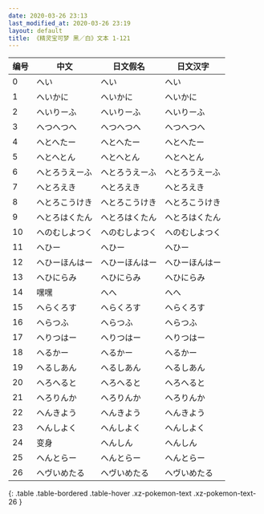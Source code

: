 ```yaml
---
date: 2020-03-26 23:13
last_modified_at: 2020-03-26 23:19
layout: default
title: 《精灵宝可梦 黑／白》文本 1-121
---
```

| 编号 | 中文 | 日文假名 | 日文汉字 |
| ---- | ---- | ---- | --- |
| 0 | へい | へい | へい |
| 1 | へいかに | へいかに | へいかに |
| 2 | へいりーふ | へいりーふ | へいりーふ |
| 3 | へつへつへ | へつへつへ | へつへつへ |
| 4 | へとへたー | へとへたー | へとへたー |
| 5 | へとへとん | へとへとん | へとへとん |
| 6 | へとろうえーふ | へとろうえーふ | へとろうえーふ |
| 7 | へとろえき | へとろえき | へとろえき |
| 8 | へとろこうけき | へとろこうけき | へとろこうけき |
| 9 | へとろはくたん | へとろはくたん | へとろはくたん |
| 10 | へのむしよつく | へのむしよつく | へのむしよつく |
| 11 | へひー | へひー | へひー |
| 12 | へひーほんはー | へひーほんはー | へひーほんはー |
| 13 | へひにらみ | へひにらみ | へひにらみ |
| 14 | 嘿嘿 | へへ | へへ |
| 15 | へらくろす | へらくろす | へらくろす |
| 16 | へらつふ | へらつふ | へらつふ |
| 17 | へりつはー | へりつはー | へりつはー |
| 18 | へるかー | へるかー | へるかー |
| 19 | へるしあん | へるしあん | へるしあん |
| 20 | へろへると | へろへると | へろへると |
| 21 | へろりんか | へろりんか | へろりんか |
| 22 | へんきよう | へんきよう | へんきよう |
| 23 | へんしよく | へんしよく | へんしよく |
| 24 | 变身 | へんしん | へんしん |
| 25 | へんとらー | へんとらー | へんとらー |
| 26 | へヴいめたる | へヴいめたる | へヴいめたる |
{: .table .table-bordered .table-hover .xz-pokemon-text .xz-pokemon-text-26 }